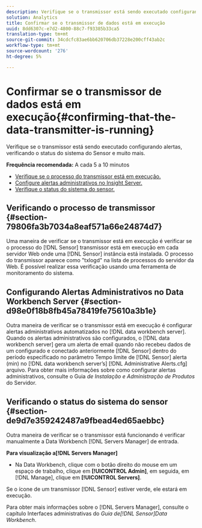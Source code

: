 ```yaml
---
description: Verifique se o transmissor está sendo executado configurando alertas, verificando o status do sistema do Sensor e muito mais.
solution: Analytics
title: Confirmar se o transmissor de dados está em execução
uuid: 8dd6307c-e7d2-4800-88c7-f93385b33ca5
translation-type: tm+mt
source-git-commit: 34cdcfc83ae6bb620706db37228e200cff43ab2c
workflow-type: tm+mt
source-wordcount: '276'
ht-degree: 5%

---
```



# Confirmar se o transmissor de dados está em execução{#confirming-that-the-data-transmitter-is-running}

Verifique se o transmissor está sendo executado configurando alertas, verificando o status do sistema do Sensor e muito mais.

**Frequência recomendada:** A cada 5 a 10 minutos

* [Verifique se o processo do transmissor está em execução.](../../../home/c-snsr-ovrvw/admin-sensor/c-data-trmtr-rng.md#section-79806fa3b7034a8eaf571a66e24874d7)
* [Configure alertas administrativos no Insight Server.](../../../home/c-snsr-ovrvw/admin-sensor/c-data-trmtr-rng.md#section-d98e0f18b8fb45a78419fe75610a3b1e)
* [Verifique o status do sistema do sensor.](../../../home/c-snsr-ovrvw/admin-sensor/c-data-trmtr-rng.md#section-de9d7e359242487a9fbead4ed65aebbc)

## Verificando o processo de transmissor {#section-79806fa3b7034a8eaf571a66e24874d7}

Uma maneira de verificar se o transmissor está em execução é verificar se o processo do [!DNL Sensor] transmissor está em execução em cada servidor Web onde uma [!DNL Sensor] instância está instalada. O processo do transmissor aparece como &quot;txlogd&quot; na lista de processos do servidor da Web. É possível realizar essa verificação usando uma ferramenta de monitoramento do sistema.

## Configurando Alertas Administrativos no Data Workbench Server {#section-d98e0f18b8fb45a78419fe75610a3b1e}

Outra maneira de verificar se o transmissor está em execução é configurar alertas administrativos automatizados no [!DNL data workbench server]. Quando os alertas administrativos são configurados, o [!DNL data workbench server] gera um alerta de email quando não recebeu dados de um configurado e conectado anteriormente [!DNL Sensor] dentro do período especificado no parâmetro Tempo limite de [!DNL Sensor] alerta (min) no [!DNL data workbench server’s] [!DNL Administrative Alerts.cfg] arquivo. Para obter mais informações sobre como configurar alertas administrativos, consulte o Guia *de Instalação e Administração de Produtos* do Servidor.

## Verificando o status do sistema do sensor {#section-de9d7e359242487a9fbead4ed65aebbc}

Outra maneira de verificar se o transmissor está funcionando é verificar manualmente a Data Workbench [!DNL Servers Manager] de entrada.

**Para visualização a[!DNL Servers Manager]**

* Na Data Workbench, clique com o botão direito do mouse em um espaço de trabalho, clique em **[!UICONTROL Admin]**, em seguida, em [!DNL Manage], clique em **[!UICONTROL Servers]**.

Se o ícone de um transmissor [!DNL Sensor] estiver verde, ele estará em execução.

Para obter mais informações sobre o [!DNL Servers Manager], consulte o capítulo Interfaces administrativas do *Guia de[!DNL Sensor]Data Workbench*.
